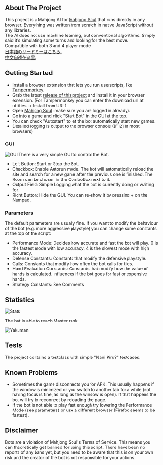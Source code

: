 ## About The Project

This project is a Mahjong AI for [Mahjong Soul](https://mahjongsoul.game.yo-star.com/) that runs directly in any browser. Everything was written from scratch in native JavaScript without any libraries.  
The AI does not use machine learning, but conventional algorithms. Simply said it's simulating some turns and looking for the best move.  
Compatible with both 3 and 4 player mode.  
[日本語のリードミーはこちら.](./readme_jp.md)  
[中文自述在这里.](./readme_cn.md)  

## Getting Started

* Install a browser extension that lets you run userscripts, like [Tampermonkey](https://www.tampermonkey.net/).
* Grab the latest [release of this project](https://github.com/Jimboom7/AlphaJong/releases) and install it in your browser extension. (For Tampermonkey you can enter the download url at utilities -> Install from URL).
* Open [Mahjong Soul](https://mahjongsoul.game.yo-star.com/) (make sure you are logged in already).
* Go into a game and click "Start Bot" in the GUI at the top.
* You can check "Autostart" to let the bot automatically start new games.
* Detailed logging is output to the browser console ([F12] in most browsers)

### GUI
![GUI](https://i.imgur.com/6PnXb3T.png)
There is a very simple GUI to control the Bot.  
* Left Button: Start or Stop the Bot.
* Checkbox: Enable Autorun mode. The bot will automatically reload the site and search for a new game after the previous one is finished. The Room can be chosen in the ComboBox next to it.
* Output Field: Simple Logging what the bot is currently doing or waiting for.
* Right Button: Hide the GUI. You can re-show it by pressing + on the Numpad.

### Parameters
The default parameters are usually fine. If you want to modify the behaviour of the bot (e.g. more aggressive playstyle) you can change some constants at the top of the script:

* Performance Mode: Decides how accurate and fast the bot will play. 0 is the fastest mode with low accuracy, 4 is the slowest mode with high accuracy.
* Defense Constants: Constants that modify the defensive playstyle.
* Calls: Constants that modify how often the bot calls for tiles.
* Hand Evaluation Constants: Constants that modify how the value of hands is calculated. Influences if the bot goes for fast or expensive hands.
* Strategy Constants: See Comments

## Statistics

![Stats](https://i.imgur.com/30p4yAN.png)

The bot is able to reach Master rank.

![Yakuman](https://i.imgur.com/j6j2f2V.png)

## Tests

The project contains a testclass with simple "Nani Kiru?" testcases.

## Known Problems

- Sometimes the game disconnects you for AFK. This usually happens if the window is minimized or you switch to another tab for a while (not having focus is fine, as long as the window is open). If that happens the bot will try to reconnect by reloading the page.  
- If the bot is not able to play fast enough try lowering the Performance Mode (see parameters) or use a different browser (Firefox seems to be fastest).

## Disclaimer

Bots are a violation of Mahjong Soul's Terms of Service. This means you can theoretically get banned for using this script. There have been no reports of any bans yet, but you need to be aware that this is on your own risk and the creator of the bot is not responsible for your actions.